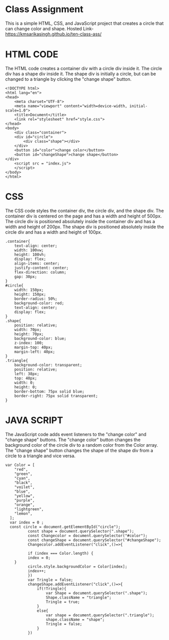# Class Assignment
This is a simple HTML, CSS, and JavaScript project that creates a circle that can change color and shape.
Hosted Link- https://kmsarikasingh.github.io/ten-class-ass/
# HTML CODE
The HTML code creates a container div with a circle div inside it. The circle div has a shape div inside it. The shape div is initially a circle, but can be changed to a triangle by clicking the "change shape" button.
```
<!DOCTYPE html>
<html lang="en">
<head>
    <meta charset="UTF-8">
    <meta name="viewport" content="width=device-width, initial-scale=1.0">
    <title>Document</title>
    <link rel="stylesheet" href="style.css">
</head>
<body>
    <div class="container">
    <div id="circle">
        <div class="shape"></div>
    </div>
    <button id="color">change color</button>
    <button id="changeShape">change shape</button>
</div>
    <script src = "index.js">
    </script>
</body>
</html>
```
# CSS
The CSS code styles the container div, the circle div, and the shape div. The container div is centered on the page and has a width and height of 500px. The circle div is positioned absolutely inside the container div and has a width and height of 200px. The shape div is positioned absolutely inside the circle div and has a width and height of 100px.

```
.container{
    text-align: center;
    width: 100vw;
    height: 100vh;
    display: flex;
    align-items: center;
    justify-content: center;
    flex-direction: column;
    gap: 30px;
}
#circle{
    width: 150px;
    height: 150px;
    border-radius: 50%;
    background-color: red;
    text-align: center;
    display: flex;
}
.shape{
    position: relative;
    width: 70px;
    height: 70px;
    background-color: blue;
    z-index: 100;
    margin-top: 40px;
    margin-left: 40px;
}
.triangle{
    background-color: transparent;
    position: relative;
    left: 38px;
    top: 40px;
    width: 0;
    height: 0;
    border-bottom: 75px solid blue;
    border-right: 75px solid transparent;
}
```
# JAVA SCRIPT
The JavaScript code adds event listeners to the "change color" and "change shape" buttons. The "change color" button changes the background color of the circle div to a random color from the Color array. The "change shape" button changes the shape of the shape div from a circle to a triangle and vice versa.

```
var Color = [
    "red",
    "green",
    "cyan",
    "black",
    "voilet",
    "blue",
    "yellow",
    "purple",
    "orange",
    "lightgreen",
    "lemon",
  ];
  var index = 0 ;
  const circle = document.getElementById("circle");
          const shape = document.querySelector(".shape");
          const Changecolor = document.querySelector("#color");
          const changeShape = document.querySelector("#changeShape");
          Changecolor.addEventListener("click",()=>{
            
          if (index === Color.length) {
          index = 0;
    }
          circle.style.backgroundColor = Color[index];
          index++;
          })
          var Tringle = false;
          changeShape.addEventListener("click",()=>{
              if(!Tringle){
                  var Shape = document.querySelector(".shape");
                  Shape.className = "triangle";
                  Tringle = true;
              }
              else{
                  var shape = document.querySelector(".triangle");
                  shape.className = "shape";
                  Tringle = false;
              }
          })
```
